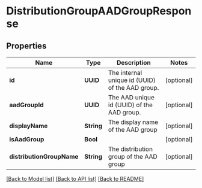 # DistributionGroupAADGroupResponse

## Properties
Name | Type | Description | Notes
------------ | ------------- | ------------- | -------------
**id** | **UUID** | The internal unique id (UUID) of the AAD group. | [optional] 
**aadGroupId** | **UUID** | The AAD unique id (UUID) of the AAD group. | [optional] 
**displayName** | **String** | The display name of the AAD group | [optional] 
**isAadGroup** | **Bool** |  | [optional] 
**distributionGroupName** | **String** | The distribution group of the AAD group | [optional] 

[[Back to Model list]](../README.md#documentation-for-models) [[Back to API list]](../README.md#documentation-for-api-endpoints) [[Back to README]](../README.md)


